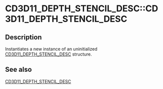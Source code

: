 # CD3D11_DEPTH_STENCIL_DESC::CD3D11_DEPTH_STENCIL_DESC

## Description

Instantiates a new instance of an uninitialized [CD3D11_DEPTH_STENCIL_DESC](https://learn.microsoft.com/previous-versions/windows/desktop/legacy/jj151632(v=vs.85)) structure.

## See also

[CD3D11_DEPTH_STENCIL_DESC](https://learn.microsoft.com/previous-versions/windows/desktop/legacy/jj151632(v=vs.85))